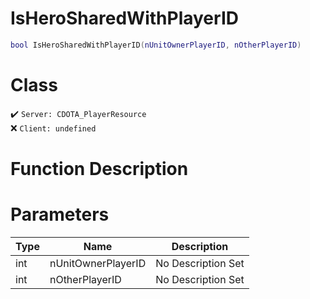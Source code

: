 # IsHeroSharedWithPlayerID
```lua
bool IsHeroSharedWithPlayerID(nUnitOwnerPlayerID, nOtherPlayerID)
```
# Class
✔️ `Server: CDOTA_PlayerResource`  
❌ `Client: undefined`  

# Function Description

# Parameters
Type|Name|Description
--|--|--
int|nUnitOwnerPlayerID|No Description Set
int|nOtherPlayerID|No Description Set

